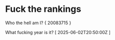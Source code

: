 # Fuck the rankings

Who the hell am I?
{ 20083715 }

What fucking year is it?
[ 2025-06-02T20:50:00Z ]
